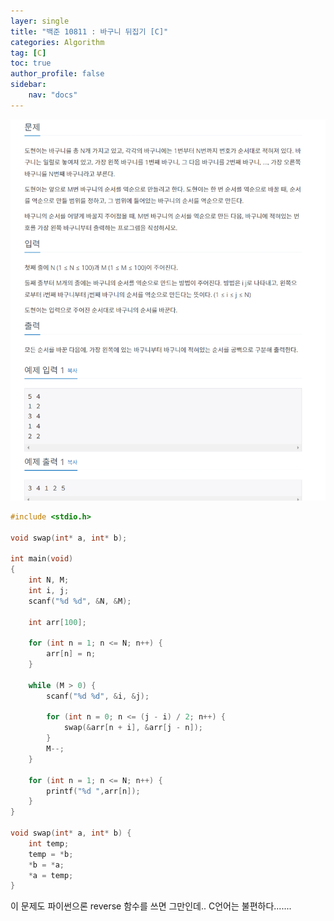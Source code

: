 ```yaml
---
layer: single
title: "백준 10811 : 바구니 뒤집기 [C]"
categories: Algorithm
tag: [C]
toc: true
author_profile: false
sidebar: 
    nav: "docs"
---
```



![image](/images/2023-04-29/baek-2.png)



```c
#include <stdio.h>

void swap(int* a, int* b);

int main(void)
{
	int N, M;
	int i, j;
	scanf("%d %d", &N, &M);

	int arr[100];

	for (int n = 1; n <= N; n++) {
		arr[n] = n;
	}
	
	while (M > 0) {
		scanf("%d %d", &i, &j);

		for (int n = 0; n <= (j - i) / 2; n++) {
			swap(&arr[n + i], &arr[j - n]);
		}
		M--;
	}

	for (int n = 1; n <= N; n++) {
		printf("%d ",arr[n]);
	}
}

void swap(int* a, int* b) {
	int temp;
	temp = *b;
	*b = *a;
	*a = temp;
}
```


이 문제도 파이썬으론 reverse 함수를 쓰면 그만인데.. C언어는 불편하다.......

